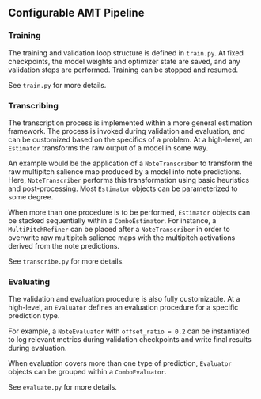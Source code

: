 ## Configurable AMT Pipeline

### Training
The training and validation loop structure is defined in ```train.py```.
At fixed checkpoints, the model weights and optimizer state are saved, and any validation steps are performed.
Training can be stopped and resumed.

See ```train.py``` for more details.

### Transcribing
The transcription process is implemented within a more general estimation framework.
The process is invoked during validation and evaluation, and can be customized based on the specifics of a problem.
At a high-level, an ```Estimator``` transforms the raw output of a model in some way.

An example would be the application of a ```NoteTranscriber``` to transform the raw multipitch salience map produced by a model into note predictions.
Here, ```NoteTranscriber``` performs this transformation using basic heuristics and post-processing.
Most ```Estimator``` objects can be parameterized to some degree.

When more than one procedure is to be performed, ```Estimator``` objects can be stacked sequentially within a ```ComboEstimator```.
For instance, a ```MultiPitchRefiner``` can be placed after a ```NoteTranscriber``` in order to overwrite raw multipitch salience maps with the multipitch activations derived from the note predictions.

See ```transcribe.py``` for more details.

### Evaluating
The validation and evaluation procedure is also fully customizable.
At a high-level, an ```Evaluator``` defines an evaluation procedure for a specific prediction type.

For example, a ```NoteEvaluator``` with ```offset_ratio = 0.2``` can be instantiated to log relevant metrics during validation checkpoints and write final results during evaluation.

When evaluation covers more than one type of prediction, ```Evaluator``` objects can be grouped within a ```ComboEvaluator```.

See ```evaluate.py``` for more details.
